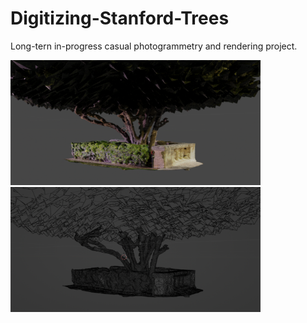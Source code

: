 # Digitizing-Stanford-Trees
Long-tern in-progress casual photogrammetry and rendering project.

<img src="https://github.com/HarvielArcilla/Digitizing-Stanford-Trees/blob/9044b3025e2914c33e482cc48c2d8cb10f8e791e/ImageRenders/BlueJacarandaRender.png" width="400" height="200">

<img src="https://github.com/HarvielArcilla/Digitizing-Stanford-Trees/blob/7283c26d7ad6ca61dbe3cc19b379c6217e3756b1/ImageRenders/BlueJacarandaGeom.png" width="400" height="200" />
